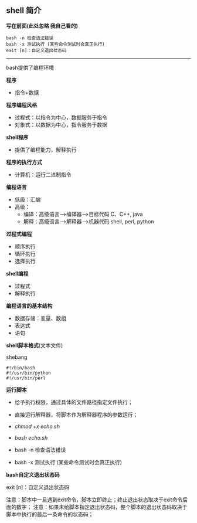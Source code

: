 ## shell 简介
**写在前面(此处忽略 我自己看的)**

	bash -n 检查语法错误
	bash -x 测试执行 (某些命令测试时会真正执行)
	exit [n]：自定义退出状态码

----
bash提供了编程环境

**程序**
- 指令+数据

**程序编程风格**

- 过程式：以指令为中心，数据服务于指令
- 对象式：以数据为中心，指令服务于数据

**shell程序**
- 提供了编程能力，解释执行

**程序的执行方式**
- 计算机：运行二进制指令

**编程语言**

 - 低级：汇编
 - 高级：
	 - 编译：高级语言-->编译器-->目标代码 C、C++, java
	 - 解释：高级语言-->解释器-->机器代码 shell, perl, python

**过程式编程**
- 顺序执行
- 循环执行
- 选择执行

**shell编程**
- 过程式
- 解释执行

**编程语言的基本结构**

- 数据存储：变量、数组
- 表达式
- 语句

**shell脚本格式**(文本文件)

shebang

	#!/bin/bash
	#!/usr/bin/python
	#!/usr/bin/perl

**运行脚本**

- 给予执行权限，通过具体的文件路径指定文件执行；
- 直接运行解释器，将脚本作为解释器程序的参数运行；
- *chmod +x echo.sh*
- *bash echo.sh*

- bash -n 检查语法错误
- bash -x 测试执行 (某些命令测试时会真正执行)

**bash自定义退出状态码**

exit [n]：自定义退出状态码

注意：脚本中一旦遇到exit命令，脚本立即终止；终止退出状态取决于exit命令后面的数字；
注意：如果未给脚本指定退出状态码，整个脚本的退出状态码取决于脚本中执行的最后一条命令的状态码；
